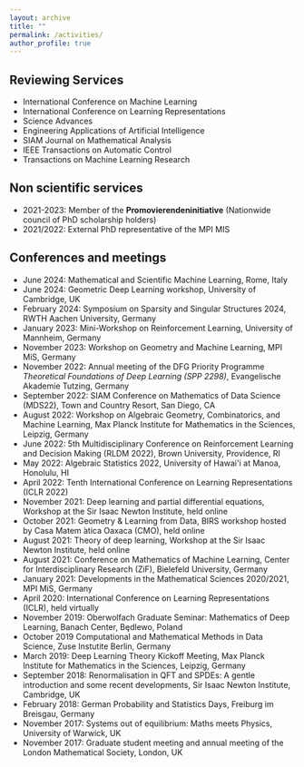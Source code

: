 ```yaml
---
layout: archive
title: ""
permalink: /activities/
author_profile: true
---
```


## Reviewing Services

* International Conference on Machine Learning
* International Conference on Learning Representations
* Science Advances 
* Engineering Applications of Artificial Intelligence
* SIAM Journal on Mathematical Analysis
* IEEE Transactions on Automatic Control
* Transactions on Machine Learning Research

## Non scientific services

* 2021-2023: Member of the **Promovierendeninitiative** (Nationwide council of PhD scholarship holders)
* 2021/2022: External PhD representative of the MPI MIS

## Conferences and meetings
* June 2024: Mathematical and Scientific Machine Learning, Rome, Italy
* June 2024: Geometric Deep Learning workshop, University of Cambridge, UK
* February 2024: Symposium on Sparsity and Singular Structures 2024, RWTH Aachen University, Germany
* January 2023: Mini-Workshop on Reinforcement Learning, University of Mannheim, Germany
* November 2023: Workshop on Geometry and Machine Learning, MPI MiS, Germany
* November 2022: Annual meeting of the DFG Priority Programme *Theoretical Foundations of Deep Learning (SPP 2298)*, Evangelische Akademie Tutzing, Germany
* September 2022: SIAM Conference on Mathematics of Data Science (MDS22), Town and Country Resort, San Diego, CA
* August 2022: Workshop on Algebraic Geometry, Combinatorics, and Machine Learning, Max Planck Institute for Mathematics in the Sciences, Leipzig, Germany
* June 2022: 5th Multidisciplinary Conference on Reinforcement Learning and Decision Making (RLDM 2022), Brown University, Providence, RI
* May 2022: Algebraic Statistics 2022, University of Hawai'i at Manoa, Honolulu, HI 
* April 2022: Tenth International Conference on Learning Representations (ICLR 2022)
* November 2021: Deep learning and partial differential equations, Workshop at the Sir Isaac Newton Institute, held online
* October 2021: Geometry & Learning from Data, BIRS workshop hosted by Casa Matem ́atica Oaxaca (CMO), held online
* August 2021: Theory of deep learning, Workshop at the Sir Isaac Newton Institute, held online
* August 2021: Conference on Mathematics of Machine Learning, Center for Interdisciplinary Research (ZiF), Bielefeld University, Germany
* January 2021: Developments in the Mathematical Sciences 2020/2021, MPI MiS, Germany
* April 2020: International Conference on Learning Representations (ICLR), held virtually 
* November 2019: Oberwolfach Graduate Seminar: Mathematics of Deep Learning, Banach Center, Będlewo, Poland
* October 2019 Computational and Mathematical Methods in Data Science, Zuse Instutite Berlin, Germany
* March 2019: Deep Learning Theory Kickoff Meeting, Max Planck Institute for Mathematics in the Sciences, Leipzig, Germany
* September 2018: Renormalisation in QFT and SPDEs: A gentle introduction and some recent developments, Sir Isaac Newton Institute, Cambridge, UK
* February 2018: German Probability and Statistics Days, Freiburg im Breisgau, Germany
* November 2017: Systems out of equilibrium: Maths meets Physics, University of Warwick, UK
* November 2017: Graduate student meeting and annual meeting of the London Mathematical Society, London, UK
